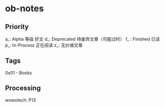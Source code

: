 
# ob-notes

## Priority
a_: Alpha 等级 好文
d_: Deprecated 待废弃文章（可能过时）
f_ : Finished 已读
p_: In-Process 正在阅读
z_: 无价值文章

## Tags
0x01 - Books

## Processing
wowotech: P13

